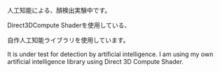 人工知能による、顏検出実験中です。

Direct3DCompute Shaderを使用している、

自作人工知能ライブラリを使用しています。

It is under test for detection by artificial intelligence.
I am using my own artificial intelligence library using Direct 3D Compute Shader.

